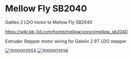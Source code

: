 #  Mellow Fly SB2040 

Galileo 2 LDO motor to Mellow Fly SB2040

https://wiki.kb-3d.com/home/mellow/voron/mellow_sb2040

Extruder Stepper motor wiring for Galelio 2 9T LDO stepper

![1000003554](https://github.com/Alex3DLabs/Klipper_Configs/assets/113078228/7a44d8b0-7f20-4170-8521-1e25e0cc18e2)
![1000003556](https://github.com/Alex3DLabs/Klipper_Configs/assets/113078228/4f3a2464-8c99-427a-887e-8fa74191ca46)

